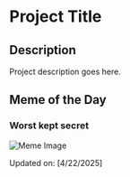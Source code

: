 # Project Title

## Description

Project description goes here.

## Meme of the Day

### Worst kept secret
![Meme Image](https://i.redd.it/etkicomy79we1.png)

Updated on: [4/22/2025]